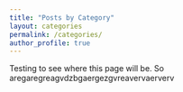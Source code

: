 ```yaml
---
title: "Posts by Category"
layout: categories
permalink: /categories/
author_profile: true
---
```


Testing to see where this page will be. So aregaregreagvdzbgaergezgvreavervaerverv
